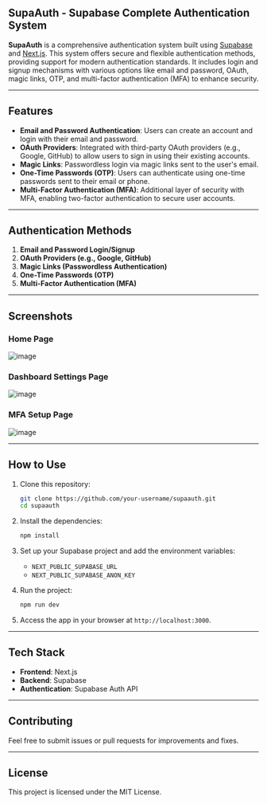 ## SupaAuth - Supabase Complete Authentication System

**SupaAuth** is a comprehensive authentication system built using [Supabase](https://supabase.com/) and [Next.js](https://nextjs.org/). This system offers secure and flexible authentication methods, providing support for modern authentication standards. It includes login and signup mechanisms with various options like email and password, OAuth, magic links, OTP, and multi-factor authentication (MFA) to enhance security.

---

## Features

- **Email and Password Authentication**: Users can create an account and login with their email and password.
- **OAuth Providers**: Integrated with third-party OAuth providers (e.g., Google, GitHub) to allow users to sign in using their existing accounts.
- **Magic Links**: Passwordless login via magic links sent to the user's email.
- **One-Time Passwords (OTP)**: Users can authenticate using one-time passwords sent to their email or phone.
- **Multi-Factor Authentication (MFA)**: Additional layer of security with MFA, enabling two-factor authentication to secure user accounts.

---

## Authentication Methods

1. **Email and Password Login/Signup**
2. **OAuth Providers (e.g., Google, GitHub)**
3. **Magic Links (Passwordless Authentication)**
4. **One-Time Passwords (OTP)**
5. **Multi-Factor Authentication (MFA)**

---

## Screenshots



### Home Page
![image](https://github.com/user-attachments/assets/eeca47e1-7f9f-4bb3-b330-fce6853a0595)


### Dashboard Settings Page
![image](https://github.com/user-attachments/assets/7de40637-8af1-494f-918c-c22ddd888606)


### MFA Setup Page
![image](https://github.com/user-attachments/assets/82154b2b-a015-48f6-a2ff-18ede1513a4d)


---

## How to Use

1. Clone this repository:
    ```bash
    git clone https://github.com/your-username/supaauth.git
    cd supaauth
    ```

2. Install the dependencies:
    ```bash
    npm install
    ```

3. Set up your Supabase project and add the environment variables:
    - `NEXT_PUBLIC_SUPABASE_URL`
    - `NEXT_PUBLIC_SUPABASE_ANON_KEY`

4. Run the project:
    ```bash
    npm run dev
    ```

5. Access the app in your browser at `http://localhost:3000`.

---

## Tech Stack

- **Frontend**: Next.js
- **Backend**: Supabase
- **Authentication**: Supabase Auth API

---

## Contributing

Feel free to submit issues or pull requests for improvements and fixes.

---

## License

This project is licensed under the MIT License.

